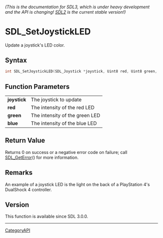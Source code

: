 ###### (This is the documentation for SDL3, which is under heavy development and the API is changing! [SDL2](https://wiki.libsdl.org/SDL2/) is the current stable version!)
# SDL_SetJoystickLED

Update a joystick's LED color.

## Syntax

```c
int SDL_SetJoystickLED(SDL_Joystick *joystick, Uint8 red, Uint8 green, Uint8 blue);

```

## Function Parameters

|                  |                                |
| ---------------- | ------------------------------ |
| **joystick**     | The joystick to update         |
| **red**          | The intensity of the red LED   |
| **green**        | The intensity of the green LED |
| **blue**         | The intensity of the blue LED  |

## Return Value

Returns 0 on success or a negative error code on failure; call
[SDL_GetError](SDL_GetError.md)() for more information.

## Remarks

An example of a joystick LED is the light on the back of a PlayStation 4's
DualShock 4 controller.

## Version

This function is available since SDL 3.0.0.

----
[CategoryAPI](CategoryAPI.md)
